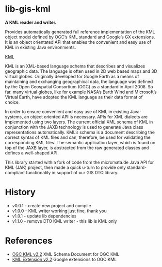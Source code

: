 # lib-gis-kml

**A KML reader and writer.**

Provides automatically generated full reference implementation of the KML object
model defined by OGC’s KML standard and Google’s GX extensions. It is an object
orientated API that enables the convenient and easy use of KML in existing Java
environments.

[KML](doc/images/kml.png)

KML is an XML-based language schema that describes and visualizes geographic
data. The language is often used in 2D web based maps and 3D virtual globes.
Originally developed for Google Earth as a means of maintaining and exchanging
geographical data, the language was defined by the Open Geospatial Consortium
(OGC) as a standard in April 2008. So far, many virtual globes, like for example
NASA’s Earth Wind and Microsoft’s Virtual Earth, have adopted the KML language
as their data format of choice.

In order to ensure convenient and easy use of KML in existing Java-systems, an
object oriented API is necessary. APIs for XML dialects are implemented using two
layers. The current official XML schema of KML in conjunction with the JAXB
technology is used to generate Java class representations automatically. KML’s
schema is a document describing the correct syntax of KML files and can, therefore,
be used for validating the corresponding KML files. The semantic application
layer, which is found on top of the JAXB layer, is abstracted from the raw generated
classes and defines a well-shaped API.

This library started with a fork of code from the micromata.de Java API for KML 
(JAK) project, then made a quick u-turn to provide only standard-compliant
functionality in support of our GIS DTO library.

# History

 * v0.0.1 - create new project and compile
 * v1.0.0 - KML writer working just fine, thank you
 * v1.0.1 - update lib dependencies
 * v1.1.0 - remove DTO KML writer - this lib is KML only



# References

  * [OGC KML v2.2](doc/xsd/ogckml22.xsd)  XML Schema Document for OGC KML
  * [KML Extension v2.2](doc/xsd/kml22gx.xsd)  Google extensions to OGC KML
  
  
  
